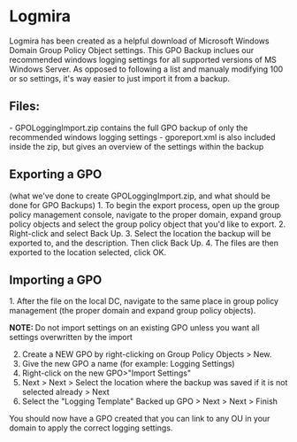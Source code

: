 # Logmira

Logmira has been created as a helpful download of Microsoft Windows Domain Group Policy Object settings. This GPO Backup inclues our recommended windows logging settings for all supported versions of MS Windows Server. As opposed to following a list and manualy modifying 100 or so settings, it's way easier to just import it from a backup.

<h2>Files:</h2>
- GPOLoggingImport.zip contains the full GPO backup of only the recommended windows logging settings
- gporeport.xml is also included inside the zip, but gives an overview of the settings within the backup

<h2>Exporting a GPO </h2>
(what we've done to create GPOLoggingImport.zip, and what should be done for GPO Backups)
1. To begin the export process, open up the group policy management console, navigate to the proper domain, expand group policy objects and select the group policy object that you'd like to export.
2. Right-click and select Back Up.
3. Select the location the backup will be exported to, and the description. Then click Back Up.
4. The files are then exported to the location selected, click OK.

<h2>Importing a GPO</h2>
1. After the file on the local DC, navigate to the same place in group policy management (the proper domain and expand group policy objects).

<b>NOTE: </b>Do not import settings on an existing GPO unless you want all settings overwritten by the import

2. Create a NEW GPO by right-clicking on Group Policy Objects > New. 
3. Give the new GPO a name (for example: Logging Settings)
4. Right-click on the new GPO>"Import Settings"
5. Next > Next > Select the location where the backup was saved if it is not selected already > Next
6. Select the "Logging Template" Backed up GPO > Next > Next > Finish

You should now have a GPO created that you can link to any OU in your domain to apply the correct logging settings.



